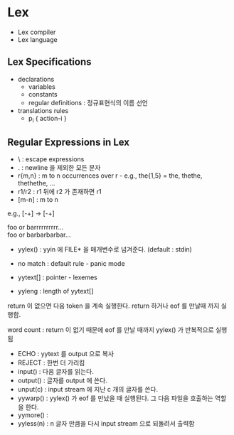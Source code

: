 # Lex

* Lex compiler
* Lex language

## Lex Specifications

* declarations
  * variables
  * constants
  * regular definitions : 정규표현식의 이름 선언
* translations rules
  * p<sub>i</sub> { action-i }
  
## Regular Expressions in Lex

* \ : escape expressions
* . : newline 을 제외한 모든 문자
* r{m,n} : m to n occurrences over r - e.g., the{1,5} = the, thethe, thethethe, ...
* r1/r2 : r1 뒤에 r2 가 존재하면 r1
* [m-n] : m to n

e.g., [-+] -> [\-+]

foo or barrrrrrrrrr...  
foo or barbarbarbar...

* yylex() : yyin 에 FILE* 을 매개변수로 넘겨준다. (default : stdin)

* no match : default rule - panic mode
* yytext[] : pointer - lexemes
* yyleng : length of yytext[]

return 이 없으면 다음 token 을 계속 실행한다. return 하거나 eof 를 만날때 까지 실행함.

word count : return 이 없기 때문에 eof 를 만날 때까지 yylex() 가 반복적으로 실행됨

* ECHO : yytext 를 output 으로 복사
* REJECT : 한번 더 가리킴
* input() : 다음 글자를 읽는다.
* output() : 글자를 output 에 쓴다.
* unput(c) : input stream 에 지난 c 개의 글자를 쓴다.
* yywarp() : yylex() 가 eof 를 만났을 때 실행된다. 그 다음 파일을 호출하는 역할을 한다.
* yymore() : 
* yyless(n) : n 글자 만큼을 다시 input stream 으로 되돌려서 출력함
